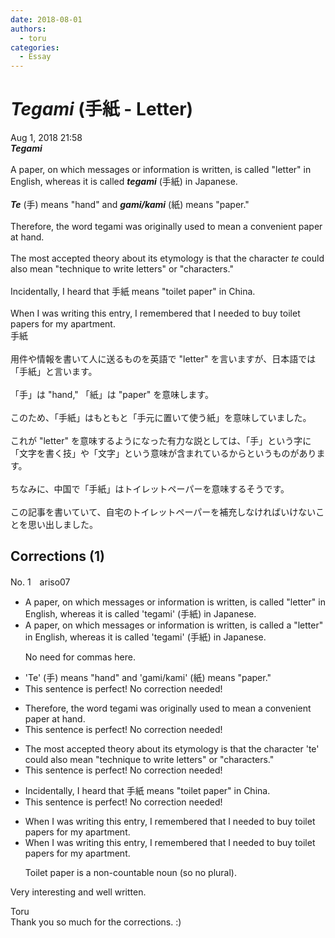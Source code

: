 ```yaml
---
date: 2018-08-01
authors:
  - toru
categories:
  - Essay
---
```


<h1 id="subject_show"><strong><em>Tegami</strong></em> (手紙 - Letter)</h1>
<div class="date">Aug 1, 2018 21:58</div>
<div id="post"><div id="body_show_ori">
<strong><em>Tegami</strong></em><br/><br/>A paper, on which messages or information is written, is called "letter" in English, whereas it is called <strong><em>tegami</em></strong> (手紙) in Japanese.<br/><br/><strong><em>Te</em></strong> (手) means "hand" and <strong><em>gami/kami</em></strong> (紙) means "paper."<br/><br/>Therefore, the word tegami was originally used to mean a convenient paper at hand.<br/><br/>The most accepted theory about its etymology is that the character <em>te</em> could also mean "technique to write letters" or "characters."<br/><br/>Incidentally, I heard that 手紙 means "toilet paper" in China.<br/><br/>When I was writing this entry, I remembered that I needed to buy toilet papers for my apartment.
</div></div>

<!-- more -->

<div id="post_ja"><div id="body_show_mo">
手紙<br/><br/>用件や情報を書いて人に送るものを英語で "letter" を言いますが、日本語では「手紙」と言います。<br/><br/>「手」は "hand," 「紙」は "paper" を意味します。<br/><br/>このため、「手紙」はもともと「手元に置いて使う紙」を意味していました。<br/><br/>これが "letter" を意味するようになった有力な説としては、「手」という字に「文字を書く技」や「文字」という意味が含まれているからというものがあります。<br/><br/>ちなみに、中国で「手紙」はトイレットペーパーを意味するそうです。<br/><br/>この記事を書いていて、自宅のトイレットペーパーを補充しなければいけないことを思い出しました。
</div></div>

## Corrections (1)
<div id="block"><div class="first_name"> No. 1　<span class="just_name">ariso07</span></div><div id="block2">
<ul class="correction_field">
<li class="incorrect">A paper, on which messages or information is written, is called "letter" in English, whereas it is called 'tegami' (手紙) in Japanese.</li>
<li class="corrected correct">
A paper<span class="f_red"><span class="sline">,</span></span> on which messages or information is written<span class="f_red"><span class="sline">,</span></span> is called <span class="f_red">a</span> "letter" in English, whereas it is called 'tegami' (手紙) in Japanese.
<p class="correction_comment">No need for commas here.</p>
</li>
</ul>
<ul class="correction_field">
<li class="incorrect">'Te' (手) means "hand" and 'gami/kami' (紙) means "paper."</li>
<li class="corrected perfect">This sentence is perfect! No correction needed!</li>
</ul>
<ul class="correction_field">
<li class="incorrect">Therefore, the word tegami was originally used to mean a convenient paper at hand.</li>
<li class="corrected perfect">This sentence is perfect! No correction needed!</li>
</ul>
<ul class="correction_field">
<li class="incorrect">The most accepted theory about its etymology is that the character 'te' could also mean "technique to write letters" or "characters."</li>
<li class="corrected perfect">This sentence is perfect! No correction needed!</li>
</ul>
<ul class="correction_field">
<li class="incorrect">Incidentally, I heard that 手紙 means "toilet paper" in China.</li>
<li class="corrected perfect">This sentence is perfect! No correction needed!</li>
</ul>
<ul class="correction_field">
<li class="incorrect">When I was writing this entry, I remembered that I needed to buy toilet papers for my apartment.</li>
<li class="corrected correct">
When I was writing this entry, I remembered that I needed to buy toilet paper<span class="f_red"><span class="sline">s</span></span> for my apartment.
<p class="correction_comment">Toilet paper is a non-countable noun (so no plural).</p>
</li>
</ul>
<p class="comment_small">
 Very interesting and well written.
</p>

</div><div class="name"><span class="just_name">Toru</span><br>
Thank you so much for the corrections. :)
</div>
</div>
